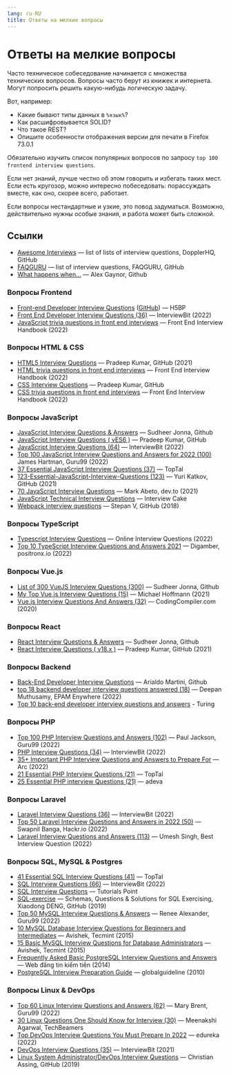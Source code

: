 ```yaml
---
lang: ru-RU
title: Ответы на мелкие вопросы
---
```

# Ответы на мелкие вопросы

Часто техническое собеседование начинается с множества технических вопросов. Вопросы часто берут из книжек и интернета. Могут попросить решить какую-нибудь логическую задачу.

Вот, например:
- Какие бывают типы данных в `%язык%`?
- Как расшифровывается SOLID?
- Что такое REST?
- Опишите особенности отображения версии для печати в Firefox 73.0.1 

Обязательно изучить список популярных вопросов по запросу `top 100 frontend interview questions`.

Если нет знаний, лучше честно об этом говорить и избегать таких мест. Если есть кругозор, можно интересно побеседовать: порассуждать вместе, как оно, скорее всего, работает.

Если вопросы нестандартные и узкие, это повод задуматься. Возможно, действительно нужны особые знания, и работа может быть сложной.

## Ссылки
- [Awesome Interviews](https://github.com/DopplerHQ/awesome-interview-questions) — list of lists of interview questions, DopplerHQ, GitHub
- [FAQGURU](https://github.com/FAQGURU/FAQGURU) — list of interview questions, FAQGURU, GitHub
- [What happens when...](https://github.com/alex/what-happens-when) — Alex Gaynor, Github

### Вопросы Frontend
- [Front-end Developer Interview Questions](https://h5bp.org/Front-end-Developer-Interview-Questions/) ([GitHub](https://github.com/h5bp/Front-end-Developer-Interview-Questions)) — H5BP
- [Front End Developer Interview Questions (36)](https://www.interviewbit.com/front-end-developer-interview-questions/) — InterviewBit (2022)
- [JavaScript trivia questions in front end interviews](https://www.frontendinterviewhandbook.com/javascript-questions/) — Front End Interview Handbook (2022)

### Вопросы HTML & CSS
- [HTML5 Interview Questions](https://github.com/learning-zone/html-interview-questions) — Pradeep Kumar, GitHub (2021)
- [HTML trivia questions in front end interviews](https://www.frontendinterviewhandbook.com/html-questions) — Front End Interview Handbook (2022)
- [CSS Interview Questions](https://github.com/learning-zone/css-interview-questions) — Pradeep Kumar, GitHub
- [CSS trivia questions in front end interviews](https://www.frontendinterviewhandbook.com/css-questions) — Front End Interview Handbook (2022)

### Вопросы JavaScript
- [JavaScript Interview Questions & Answers](https://github.com/sudheerj/javascript-interview-questions) — Sudheer Jonna, Github
- [JavaScript Interview Questions ( vES6 )](https://github.com/learning-zone/javascript-interview-questions) — Pradeep Kumar, GitHub
- [JavaScript  Interview Questions (64)](https://www.interviewbit.com/javascript-interview-questions/) — InterviewBit (2022)
- [Top 100 JavaScript Interview Questions and Answers for 2022 (100)](https://www.guru99.com/javascript-interview-questions-answers.html) James Hartman, Guru99 (2022)
- [37 Essential JavaScript Interview Questions (37)](https://www.toptal.com/javascript/interview-questions) — TopTal
- [123-Essential-JavaScript-Interview-Questions (123)](https://github.com/ganqqwerty/123-Essential-JavaScript-Interview-Questions) — Yuri Katkov, GitHub (2021)
- [70 JavaScript Interview Questions](https://dev.to/macmacky/70-javascript-interview-questions-5gfi) — Mark Abeto, dev.to (2021)
- [JavaScript Technical Interview Questions](https://www.interviewcake.com/javascript-interview-questions) — Interview Cake
- [Webpack interview questions](https://github.com/styopdev/webpack-interview-questions) — Stepan V, GitHub (2018)

### Вопросы TypeScript
- [Typescript Interview Questions](https://www.onlineinterviewquestions.com/typescript-interview-questions/) — Online Interview Questions (2022)
- [Top 10 TypeScript Interview Questions and Answers 2021](https://www.positronx.io/typescript-interview-questions-answers/) — Digamber, positronx.io (2022)

### Вопросы Vue.js
- [List of 300 VueJS Interview Questions (300)](https://github.com/sudheerj/vuejs-interview-questions) — Sudheer Jonna, Github
- [My Top Vue.js Interview Questions (15)](https://mokkapps.de/blog/my-top-vue-js-interview-questions/) — Michael Hoffmann (2021)
- [Vue.js Interview Questions And Answers (32)](https://codingcompiler.com/vue-js-interview-questions-answers/) — CodingCompiler.com (2020)

### Вопросы React
- [React Interview Questions & Answers](https://github.com/sudheerj/reactjs-interview-questions) — Sudheer Jonna, Github
- [React Interview Questions ( v18.x )](https://github.com/learning-zone/react-interview-questions) — Pradeep Kumar, GitHub (2021)

### Вопросы Backend
- [Back-End Developer Interview Questions](https://github.com/arialdomartini/Back-End-Developer-Interview-Questions) — Arialdo Martini, Github
- [top 18 backend developer interview questions answered (18)](https://anywhere.epam.com/en/blog/top-18-backend-developer-interview-questions-answered) — Deepan Muthusamy, EPAM Enywhere (2022)
- [Top 10 back-end developer interview questions and answers](https://www.turing.com/interview-questions/back-end) - Turing

### Вопросы PHP
- [Top 100 PHP Interview Questions and Answers (102)](https://www.guru99.com/php-interview-questions-answers.html) — Paul Jackson, Guru99 (2022)
- [PHP Interview Questions (34)](https://www.interviewbit.com/php-interview-questions/) — InterviewBit (2022)
- [35+ Important PHP Interview Questions and Answers to Prepare For](https://arc.dev/developer-blog/php-interview-questions/) — Arc (2022)
- [21 Essential PHP Interview Questions (21)](https://www.toptal.com/php/interview-questions) — TopTal
- [25 Essential PHP interview Questions (21)](https://adevait.com/php/interview-questions) — adeva

### Вопросы Laravel
- [Laravel Interview Questions (36)](https://www.interviewbit.com/laravel-interview-questions/) — InterviewBit (2022)
- [Top 50 Laravel Interview Questions and Answers in 2022 (50)](https://hackr.io/blog/top-laravel-interview-questions-and-answers) — Swapnil Banga, Hackr.io (2022)
- [Laravel Interview Questions and Answers (113)](https://www.bestinterviewquestion.com/laravel-interview-questions) — Umesh Singh, Best Interview Question (2022)

### Вопросы SQL, MySQL & Postgres
- [41 Essential SQL Interview Questions (41)](https://www.toptal.com/sql/interview-questions) — TopTal
- [SQL Interview Questions (66)](https://www.interviewbit.com/sql-interview-questions/) — InterviewBit (2022)
- [SQL Interview Questions](http://www.tutorialspoint.com/sql/sql_interview_questions.htm) — Tutorials Point
- [SQL-exercise](https://github.com/XD-DENG/SQL-exercise) — Schemas, Questions & Solutions for SQL Exercising, Xiaodong DENG, GitHub (2019)
- [Top 50 MySQL Interview Questions & Answers](https://career.guru99.com/top-50-mysql-interview-questions-answers/) — Renee Alexander, Guru99 (2022)
- [10 MySQL Database Interview Questions for Beginners and Intermediates](https://www.tecmint.com/10-mysql-database-interview-questions-for-beginners-and-intermediates/) — Avishek, Tecmint (2015)
- [15 Basic MySQL Interview Questions for Database Administrators](https://www.tecmint.com/basic-mysql-interview-questions-for-database-administrators/) — Avishek, Tecmint (2015)
- [Frequently Asked Basic PostgreSQL Interview Questions and Answers](http://nazafbtemplate.blogspot.com/2014/06/frequently-asked-basic-postgresql.html) — Web đăng tin kiếm tiền (2014)
- [PostgreSQL Interview Preparation Guide](http://www.globalguideline.com/interview_questions/Questions.php?sc=postgresqk_database_) — globalguideline (2010)

### Вопросы Linux & DevOps
- [Top 60 Linux Interview Questions and Answers (62)](https://www.guru99.com/linux-interview-questions-answers.html) — Mary Brent, Guru99 (2022)
- [30 Linux Questions One Should Know for Interview (30)](https://www.techbeamers.com/essential-linux-questions-answers/) — Meenakshi Agarwal, TechBeamers
- [Top DevOps Interview Questions You Must Prepare In 2022](https://www.edureka.co/blog/interview-questions/top-devops-interview-questions-2016/) — edureka (2022)
- [DevOps Interview Questions (35)](https://www.interviewbit.com/devops-interview-questions/) — InterviewBit (2021)
- [Linux System Administrator/DevOps Interview Questions](https://github.com/chassing/linux-sysadmin-interview-questions) — Christian Assing, GitHub (2019)